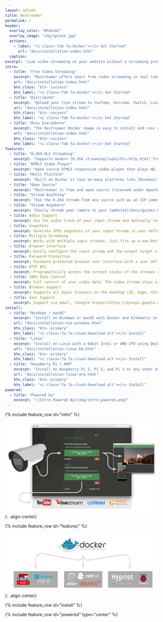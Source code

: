 ```yaml
---
layout: splash
title: Restreamer
permalink: /
header:
  overlay_color: "#5e616c"
  overlay_image: "img/splash.jpg"
  actions:
    - label: "<i class='fab fa-docker'></i> Get Started"
      url: "docs/installation-index.html"
  caption: 
excerpt: 'Live video streaming on your website without a streaming provider.<br /> <small><a href="https://github.com/datarhei/restreamer/releases/tag/v0.1.1">Latest release v0.1.1</a></small><br /><br /> {::nomarkdown}<iframe style="display: inline-block;" src="https://ghbtns.com/github-btn.html?user=datarhei&repo=restreamer&type=star&count=true&size=large" frameborder="0" scrolling="0" width="160px" height="30px"></iframe> <iframe style="display: inline-block;" src="https://ghbtns.com/github-btn.html?user=datarhei&repo=restreamer&type=fork&count=true&size=large" frameborder="0" scrolling="0" width="158px" height="30px"></iframe>{:/nomarkdown}'
intro:
  - title: "Free Video Streaming"
    excerpt: "Restreamer offers smart free video streaming in real time. Stream H.264 video of IP cameras live to your website."
    url: "docs/installation-index.html"
    btn_class: "btn--success"
    btn_label: "<i class='fab fa-docker'></i> Get Started"
  - title: "Distribute"
    excerpt: "Upload your live stream to YouTube, Ustream, Twitch, Livestream.com or any other streaming solutions like Wowza."
    url: "docs/installation-index.html"
    btn_class: "btn--success"
    btn_label: "<i class='fab fa-docker'></i> Get Started"
  - title: "Runs Everywhere"
    excerpt: "The Restreamer Docker image is easy to install and runs on Linux, macOS and Windows, as well as on Raspberry Pi and others."
    url: "docs/installation-index.html"
    btn_class: "btn--success"
    btn_label: "<i class='fab fa-docker'></i> Get Started"
features:
  - title: "H.264 HLS Streaming"
    excerpt: "Supports modern [H.264 streaming](wiki/hls-http.html) from the input than runs natively in your browser without requiring Flash or any other plugins."
  - title: "HTML5 Video Player"
    excerpt: "Open source HTML5 responsive video player that plays HD, Full-HD, and 4K video with audio in fullscreen."
  - title: "Multi Platform"
    excerpt: "Built on Docker it runs on many platforms like [Windows](docs/installation-osx-windows.html), [macOS](docs/installation-osx-windows.html), [Linux](docs/installation-linux-64.html), [Raspberry Pi](docs/installation-linux-arm.html) 1/2/3/Zero, and more."
  - title: "Open Source"
    excerpt: "Restreamer is free and open source (licensed under Apache 2.0), so you can use it for any purpose, private or commercial."
  - title: "Stream Anything"
    excerpt: "Use the H.264 stream from any source such as an [IP cameras](docs/guides-ipcam-rtsp.html), [USB cameras](docs/guides-usb-camera.html), [RaspiCam](docs/guides-raspicam.html), or any H.264 encoder."
  - title: "Stream Anywhere"
    excerpt: "Easily stream your camera to your [website](docs/guides-embedding.html), [YouTube](docs/guides-youtube.html), Facebook, twitch.tv, Periscope, Vimeo, [Wowza](docs/guides-wowza.html), AMS, Red5, and more"
  - title: Audio Support
    excerpt: Use the audio track of your input stream and optinally remove, add silence, or convert it to AAC or MP3. [Read more](docs/references-environment-vars.html#rs_audio).
  - title: Snapshots
    excerpt: Generate JPEG snapshots of your input stream in user defined intervals. [Read more](docs/references-environment-vars.html#rs_snapshot_interval). 
  - title: Multiple Streaming
    excerpt: Works with multiple input streams. Just fire up a new Restreamer instance for each input stream.
  - title: Browser Interface
    excerpt: Easily configure the input stream and the output target via an user interface in your browser.
  - title: Password Protection
    excerpt: Password protected browser user interface with a user defined username and password. [Read more](docs/references-environment-vars.html#rs_username).
  - title: HTTP API
    excerpt: Programatically access the current status of the streams with a JSON HTTP API. [Read more](docs/references-http-api.html).
  - title: 100% Data Control
    excerpt: Full control of your video data. The video stream stays with you. [Read more](docs/guides-external-rtmp.html).
  - title: Browser Support
    excerpt: Supports all major browsers on the desktop (IE, Edge, Chrome, Firefox, Safari) as well as on mobile platforms (iPhone, iPad, Android) and game consoles (WiiU, PS4).
  - title: User Support
    excerpt: Support via email, [Google Groups](https://groups.google.com/forum/#!forum/datarhei), [GitHub](https://github.com/datarhei/restreamer/issues), and the [wiki](wiki/index.html).
install:
  - title: "Windows / macOS"
    excerpt: "Install on Windows or macOS with Docker and Kitematic in just a few clicks."
    url: "docs/installation-osx-windows.html"
    btn_class: "btn--primary"
    btn_label: "<i class='fa fa-cloud-download-alt'></i> Install"
  - title: "Linux"
    excerpt: "Install on Linux with a 64bit Intel or AMD CPU using Docker."
    url: "docs/installation-linux-64.html"
    btn_class: "btn--primary"
    btn_label: "<i class='fa fa-cloud-download-alt'></i> Install"
  - title: "Raspberry Pi / ARM"
    excerpt: "Install on Raspberry Pi 1, Pi 2, and Pi 3 or any other device with an ARMv6, ARMv7, or ARMv8 CPU."
    url: "docs/installation-linux-arm.html"
    btn_class: "btn--primary"
    btn_label: "<i class='fa fa-cloud-download-alt'></i> Install"
powered:
  - title: "Powered by"
    excerpt: "![Intro Powered By](img/intro_powered.png)"
---
```


{% include feature_row id="intro" %}

![Intro Banner](img/intro_banner.png){: .align-center}

{% include feature_row id="features" %}

![Intro Docker](img/intro_docker.png){: .align-center}

{% include feature_row id="install" %}

{% include feature_row id="powered" type="center" %}
